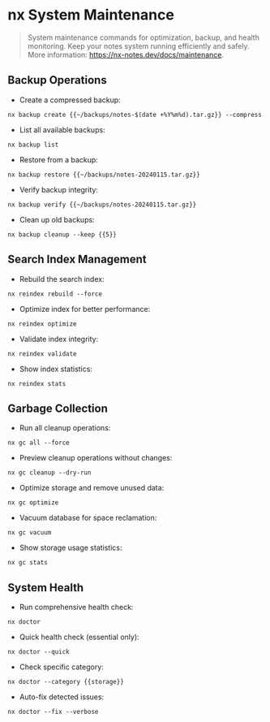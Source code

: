 # nx System Maintenance

> System maintenance commands for optimization, backup, and health monitoring.
> Keep your notes system running efficiently and safely.
> More information: <https://nx-notes.dev/docs/maintenance>.

## Backup Operations

- Create a compressed backup:

`nx backup create {{~/backups/notes-$(date +%Y%m%d).tar.gz}} --compress`

- List all available backups:

`nx backup list`

- Restore from a backup:

`nx backup restore {{~/backups/notes-20240115.tar.gz}}`

- Verify backup integrity:

`nx backup verify {{~/backups/notes-20240115.tar.gz}}`

- Clean up old backups:

`nx backup cleanup --keep {{5}}`

## Search Index Management

- Rebuild the search index:

`nx reindex rebuild --force`

- Optimize index for better performance:

`nx reindex optimize`

- Validate index integrity:

`nx reindex validate`

- Show index statistics:

`nx reindex stats`

## Garbage Collection

- Run all cleanup operations:

`nx gc all --force`

- Preview cleanup operations without changes:

`nx gc cleanup --dry-run`

- Optimize storage and remove unused data:

`nx gc optimize`

- Vacuum database for space reclamation:

`nx gc vacuum`

- Show storage usage statistics:

`nx gc stats`

## System Health

- Run comprehensive health check:

`nx doctor`

- Quick health check (essential only):

`nx doctor --quick`

- Check specific category:

`nx doctor --category {{storage}}`

- Auto-fix detected issues:

`nx doctor --fix --verbose`
